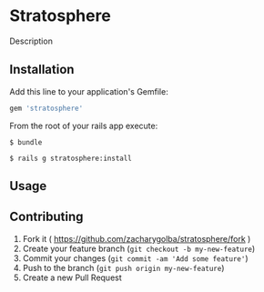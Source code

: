 # Stratosphere

Description

## Installation

Add this line to your application's Gemfile:

```ruby
gem 'stratosphere'
```

From the root of your rails app execute: 

    $ bundle
    
    $ rails g stratosphere:install

## Usage

## Contributing

1. Fork it ( https://github.com/zacharygolba/stratosphere/fork )
2. Create your feature branch (`git checkout -b my-new-feature`)
3. Commit your changes (`git commit -am 'Add some feature'`)
4. Push to the branch (`git push origin my-new-feature`)
5. Create a new Pull Request